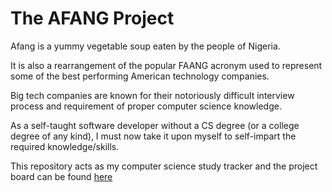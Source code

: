 # The AFANG Project

Afang is a yummy vegetable soup eaten by the people of Nigeria.

It is also a rearrangement of the popular FAANG acronym used to represent some of the best performing American technology companies.

Big tech companies are known for their notoriously difficult interview process and requirement of proper computer science knowledge.

As a self-taught software developer without a CS degree (or a college degree of any kind), I must now take it upon myself to self-impart the required knowledge/skills.

This repository acts as my computer science study tracker and the project board can be found [here](http://here.com)
